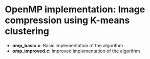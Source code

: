 # OpenMP implementation: Image compression using K-means clustering

* **omp_basic.c**: Basic implementation of the algorithm
* **omp_improved.c**: Improved implementation of the algorithm
